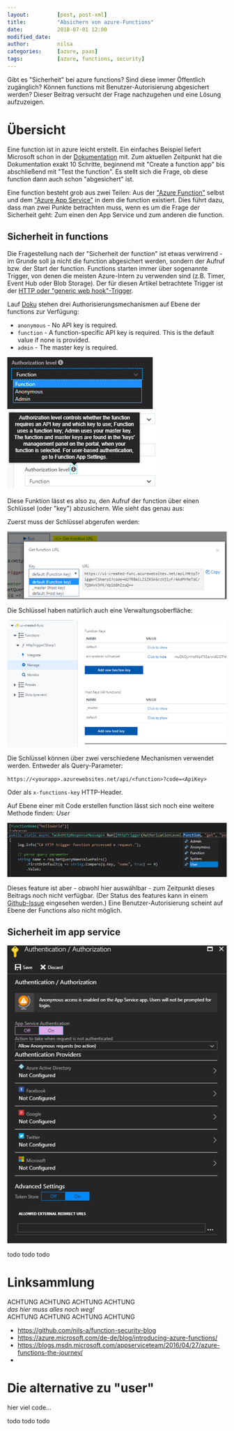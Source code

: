 ```yaml
---
layout:         [post, post-xml]              
title:          "Absichern von azure-Functions"
date:           2018-07-01 12:00
modified_date: 
author:         nilsa 
categories:     [azure, paas]
tags:           [azure, functions, security]
---
```

Gibt es "Sicherheit" bei azure functions? Sind diese immer Öffentlich zugänglich? Können functions mit Benutzer-Autorisierung abgesichert werden? Dieser Beitrag versucht der Frage nachzugehen und eine Lösung aufzuzeigen.

# Übersicht
Eine function ist in azure leicht erstellt. Ein einfaches Beispiel liefert Microsoft schon in der [Dokumentation](https://docs.microsoft.com/en-us/azure/azure-functions/functions-create-first-azure-function) mit. Zum aktuellen Zeitpunkt hat die Dokumentation exakt 10 Schritte, beginnend mit "Create a function app" bis abschließend mit "Test the function".
Es stellt sich die Frage, ob diese function dann auch schon "abgesichert" ist.

Eine function besteht grob aus zwei Teilen: Aus der ["Azure Function"](https://docs.microsoft.com/en-us/azure/azure-functions/) selbst und dem ["Azure App Service"](https://docs.microsoft.com/en-us/azure/app-service/) in dem die function existiert. Dies führt dazu, dass man zwei Punkte betrachten muss, wenn es um die Frage der Sicherheit geht: Zum einen den App Service und zum anderen die function. 

## Sicherheit in functions
Die Fragestellung nach der "Sicherheit der function" ist etwas verwirrend - im Grunde soll ja nicht die function abgesichert werden, sondern der Aufruf bzw. der Start der function. Functions starten immer über sogenannte Trigger, von denen die meisten Azure-Intern zu verwenden sind (z.B. Timer, Event Hub oder Blob Storage). Der für  diesen Artikel betrachtete Trigger ist der [HTTP oder "generic web hook"-Trigger](https://docs.microsoft.com/en-us/azure/azure-functions/functions-create-generic-webhook-triggered-function).

Lauf [Doku](https://docs.microsoft.com/en-us/azure/azure-functions/functions-bindings-http-webhook#trigger---configuration) stehen drei Authorisierungsmechanismen auf Ebene der functions zur Verfügung:

 - `anonymous` - No API key is required.
 - `function` - A function-specific API key is required. This is the default value if none is provided.
 - `admin` - The master key is required.

![Die Folgenden Authorisierungen stehen zur Verfügung](../assets/images/posts/Azure-Functions-Security/function-authorization-ui.png) ![Im Tooltip gibt es auch eine kleine Erklärung](../assets/images/posts/Azure-Functions-Security/function-authorization-ui-explained.png)
 
Diese Funktion lässt es also zu, den Aufruf der function über einen Schlüssel (oder "key") abzusichern. Wie sieht das genau aus:

Zuerst muss der Schlüssel abgerufen werden:

![Anzeige von Schlüsseln in der UI](./../assets/images/posts/Azure-Functions-Security/function-authorization-keys.png)

Die Schlüssel haben natürlich auch eine Verwaltungsoberfläche:

![Anzeige von Schlüsseln in der UI](./../assets/images/posts/Azure-Functions-Security/function-authorization-key-management.png)

Die Schlüssel können über zwei verschiedene Mechanismen verwendet werden. Entweder als Query-Parameter:

    https://<yourapp>.azurewebsites.net/api/<function>?code=<ApiKey>

Oder als `x-functions-key` HTTP-Header.

Auf Ebene einer mit Code erstellen function lässt sich noch eine weitere Methode finden: *User*

![Uer als Authorisation ist im code möglich](./../assets/images/posts/Azure-Functions-Security/function-authorization-code.png)

Dieses feature ist aber - obwohl hier auswählbar - zum Zeitpunkt dieses Beitrags noch nicht verfügbar. (Der Status des features kann in einem [Github-Issue](https://github.com/Azure/azure-functions-host/issues/33) eingesehen werden.) Eine Benutzer-Autorisierung scheint auf Ebene der Functions also nicht möglich. 

## Sicherheit im app service
 
![img](./../assets/images/posts/Azure-Functions-Security/platform-authentication.png)

todo todo todo

# Linksammlung
ACHTUNG ACHTUNG ACHTUNG ACHTUNG  
*das hier muss alles noch weg!*    
ACHTUNG ACHTUNG ACHTUNG ACHTUNG 

* https://github.com/nils-a/function-security-blog
* https://azure.microsoft.com/de-de/blog/introducing-azure-functions/
* https://blogs.msdn.microsoft.com/appserviceteam/2016/04/27/azure-functions-the-journey/
* 
 

# Die alternative zu "user"

hier viel code...

todo todo todo